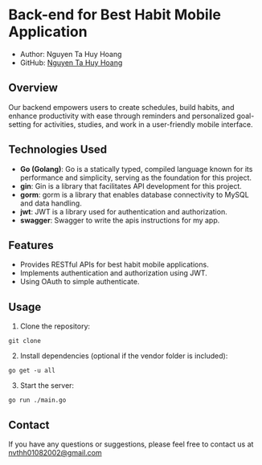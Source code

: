 # Back-end for Best Habit Mobile Application

- Author: Nguyen Ta Huy Hoang
- GitHub: [Nguyen Ta Huy Hoang](https://github.com/NguyenTaHuyHoang)

## Overview

Our backend empowers users to create schedules, build habits, and enhance productivity with ease through reminders and personalized goal-setting for activities, studies, and work in a user-friendly mobile interface.

## Technologies Used

- **Go (Golang)**: Go is a statically typed, compiled language known for its performance and simplicity, serving as the foundation for this project.
- **gin**: Gin is a library that facilitates API development for this project.
- **gorm**: gorm is a library that enables database connectivity to MySQL and data handling.
- **jwt**: JWT is a library used for authentication and authorization.
- **swagger**: Swagger to write the apis instructions for my app.

## Features

- Provides RESTful APIs for best habit mobile applications.
- Implements authentication and authorization using JWT.
- Using OAuth to simple authenticate.

## Usage

1. Clone the repository:

```
git clone 
```

2. Install dependencies (optional if the vendor folder is included):

```
go get -u all
```

3. Start the server:

```
go run ./main.go
```


## Contact

If you have any questions or suggestions, please feel free to contact us at nvthh01082002@gmail.com
